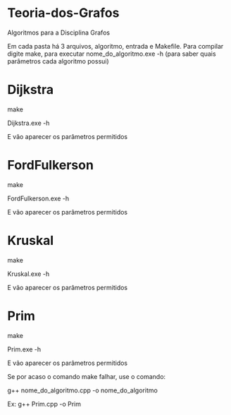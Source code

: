 # Teoria-dos-Grafos
Algoritmos para a Disciplina Grafos

Em cada pasta há 3 arquivos, algoritmo, entrada e Makefile.
Para compilar digite make, para executar nome_do_algoritmo.exe -h (para saber quais parâmetros cada algoritmo possui)

# Dijkstra

make

Dijkstra.exe -h

E vão aparecer os parâmetros permitidos

# FordFulkerson

make

FordFulkerson.exe -h

E vão aparecer os parâmetros permitidos

# Kruskal

make

Kruskal.exe -h

E vão aparecer os parâmetros permitidos

# Prim

make

Prim.exe -h

E vão aparecer os parâmetros permitidos

Se por acaso o comando make falhar, use o comando:

g++ nome_do_algoritmo.cpp -o nome_do_algoritmo

Ex: g++ Prim.cpp -o Prim
